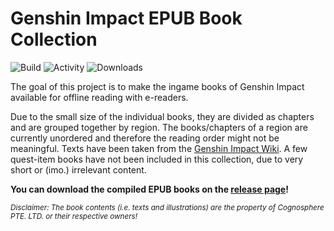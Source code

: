 # Genshin Impact EPUB Book Collection

![Build](https://img.shields.io/github/actions/workflow/status/c3kay/genshin-impact-books-epub/build.yaml?branch=master)
![Activity](https://img.shields.io/github/last-commit/c3kay/genshin-impact-books-epub)
![Downloads](https://img.shields.io/github/downloads/c3kay/genshin-impact-books-epub/total)

The goal of this project is to make the ingame books of Genshin Impact available for offline reading
with e-readers.

Due to the small size of the individual books, they are divided as chapters
and are grouped together by region. The books/chapters of a region are currently unordered and therefore
the reading order might not be meaningful. Texts have been taken from the
[Genshin Impact Wiki](https://genshin-impact.fandom.com/wiki/Books).
A few quest-item books have not been included in this collection, due to very short or (imo.)
irrelevant content.

**You can download the compiled EPUB books on the
[release page](https://github.com/c3kay/genshin-impact-books-epub/releases)!**

<sub>*Disclaimer: The book contents (i.e. texts and illustrations) are the property of Cognosphere PTE.
LTD. or their respective owners!*</sub>
